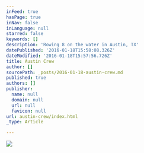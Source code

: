 ```yaml
---
inFeed: true
hasPage: true
inNav: false
inLanguage: null
starred: false
keywords: []
description: 'Rowing 8 on the water in Austin, TX'
datePublished: '2016-01-18T15:58:08.326Z'
dateModified: '2016-01-18T15:57:56.726Z'
title: Austin Crew
author: []
sourcePath: _posts/2016-01-18-austin-crew.md
published: true
authors: []
publisher:
  name: null
  domain: null
  url: null
  favicon: null
url: austin-crew/index.html
_type: Article

---
```

![](https://the-grid-user-content.s3-us-west-2.amazonaws.com/ad4b4fd2-b7a9-473f-8fdf-1bec0dfc566a.jpg)